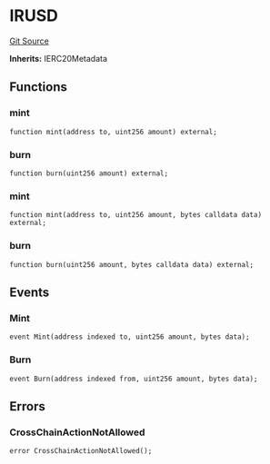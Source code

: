 # IRUSD
[Git Source](https://dapp-devs.com/ssh://git@git.2222/lumos-labs/rusd/rusd-contracts/rusd-evm-contracts/blob/c89eeb1e740ab933cc296c4ed9d03110b942680f/src/interface/IRUSD.sol)

**Inherits:**
IERC20Metadata


## Functions
### mint


```solidity
function mint(address to, uint256 amount) external;
```

### burn


```solidity
function burn(uint256 amount) external;
```

### mint


```solidity
function mint(address to, uint256 amount, bytes calldata data) external;
```

### burn


```solidity
function burn(uint256 amount, bytes calldata data) external;
```

## Events
### Mint

```solidity
event Mint(address indexed to, uint256 amount, bytes data);
```

### Burn

```solidity
event Burn(address indexed from, uint256 amount, bytes data);
```

## Errors
### CrossChainActionNotAllowed

```solidity
error CrossChainActionNotAllowed();
```

